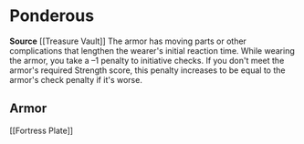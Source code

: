 ﻿---
id: '486'
name: Ponderous
rarity: Common
source: '[[DATABASE/source/Treasure Vault|Treasure Vault]]'
trait:
- Ponderous
type: Trait

---
# Ponderous

**Source** [[Treasure Vault]] 
The armor has moving parts or other complications that lengthen the wearer's initial reaction time. While wearing the armor, you take a –1 penalty to initiative checks. If you don't meet the armor's required Strength score, this penalty increases to be equal to the armor's check penalty if it's worse.

## Armor

[[Fortress Plate]]